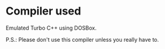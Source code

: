 # Compiler used

Emulated Turbo C++ using DOSBox.

P.S.: Please don't use this compiler unless you really have to.
